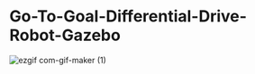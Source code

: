 # Go-To-Goal-Differential-Drive-Robot-Gazebo
![ezgif com-gif-maker (1)](https://user-images.githubusercontent.com/88198964/127732013-e78cfd19-05c5-4530-91e8-1fbfd5c083e9.gif)
